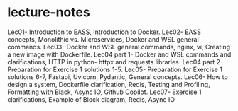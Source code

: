 # lecture-notes

Lec01- Introduction to EASS, Introduction to Docker.
Lec02- EASS concepts, Monolithic vs. Microservices, Docker and WSL general commands.
Lec03- Docker and WSL general commands, nginx, vi, Creating a new image with Dockerfile.
Lec04 part 1- Docker and WSL commands and clarifications, HTTP in python- httpx and requests libraries.
Lec04 part 2- Preparation for Exercise 1 solutions 1-5.
Lec05- Preparation for Exercise 1 solutions 6-7, Fastapi, Uvicorn, Pydantic, General concepts.
Lec06- How to design a system, Dockerfile clarification, Redis, Testing and Profiling, Formatting with Black, Async IO, Github Copilot.
Lec07- Exercise 1 clarifications, Example of Block diagram, Redis, Async IO
